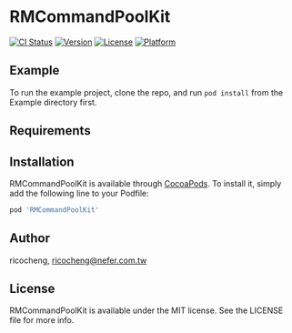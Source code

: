 # RMCommandPoolKit

[![CI Status](https://img.shields.io/travis/ricocheng/RMCommandPoolKit.svg?style=flat)](https://travis-ci.org/ricocheng/RMCommandPoolKit)
[![Version](https://img.shields.io/cocoapods/v/RMCommandPoolKit.svg?style=flat)](https://cocoapods.org/pods/RMCommandPoolKit)
[![License](https://img.shields.io/cocoapods/l/RMCommandPoolKit.svg?style=flat)](https://cocoapods.org/pods/RMCommandPoolKit)
[![Platform](https://img.shields.io/cocoapods/p/RMCommandPoolKit.svg?style=flat)](https://cocoapods.org/pods/RMCommandPoolKit)

## Example

To run the example project, clone the repo, and run `pod install` from the Example directory first.

## Requirements

## Installation

RMCommandPoolKit is available through [CocoaPods](https://cocoapods.org). To install
it, simply add the following line to your Podfile:

```ruby
pod 'RMCommandPoolKit'
```

## Author

ricocheng, ricocheng@nefer.com.tw

## License

RMCommandPoolKit is available under the MIT license. See the LICENSE file for more info.
